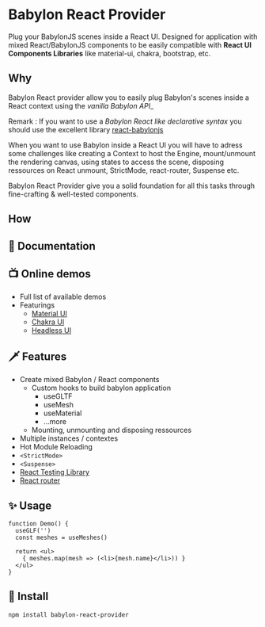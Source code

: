 # Babylon React Provider

Plug your BabylonJS scenes inside a React UI. Designed for application with mixed React/BabylonJS components to be easily compatible with **React UI Components Libraries** like material-ui, chakra, bootstrap, etc. 

## Why
Babylon React provider allow you to easily plug Babylon's scenes inside a React context using the _vanilla Babylon API__  

Remark : If you want to use a _Babylon React like declarative syntax_ you should use the excellent library [react-babylonjs](https://github.com/brianzinn/react-babylonjs)

When you want to use Babylon inside a React UI you will have to adress some challenges like creating a Context to host the Engine, mount/unmount the rendering canvas, using states to access the scene, disposing ressources on React unmount, StrictMode, react-router, Suspense etc. 

Babylon React Provider give you a solid foundation for all this tasks through fine-crafting & well-tested components. 

## How

## :beginner: Documentation

## :tv: Online demos
- Full list of available demos
- Featurings 
  - [Material UI]() 
  - [Chakra UI]() 
  - [Headless UI]()

## :dagger: Features
- Create mixed Babylon / React components
  - Custom hooks to build babylon application
    - useGLTF
    - useMesh 
    - useMaterial
    - ...more
  - Mounting, unmounting and disposing ressources 
- Multiple instances / contextes
- Hot Module Reloading
- ```<StrictMode>```
- ```<Suspense>```
- [React Testing Library](https://testing-library.com/docs/react-testing-library/intro/) 
- [React router](https://github.com/remix-run/react-router)

## :sparkles: Usage
```tsx
function Demo() {
  useGLF('')
  const meshes = useMeshes()

  return <ul>
    { meshes.map(mesh => (<li>{mesh.name}</li>)) }
  </ul>
}
```

## :construction: Install
```console 
npm install babylon-react-provider
```
